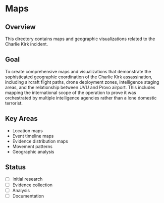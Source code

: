 # Maps

## Overview
This directory contains maps and geographic visualizations related to the Charlie Kirk incident.

## Goal
To create comprehensive maps and visualizations that demonstrate the sophisticated geographic coordination of the Charlie Kirk assassination, including aircraft flight paths, drone deployment zones, intelligence staging areas, and the relationship between UVU and Provo airport. This includes mapping the international scope of the operation to prove it was orchestrated by multiple intelligence agencies rather than a lone domestic terrorist.

## Key Areas
- Location maps
- Event timeline maps
- Evidence distribution maps
- Movement patterns
- Geographic analysis

## Status
- [ ] Initial research
- [ ] Evidence collection
- [ ] Analysis
- [ ] Documentation